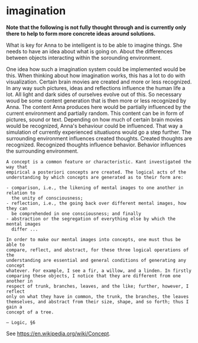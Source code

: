 # imagination
**Note that the following is not fully thought through and is currently only
there to help to form more concrete ideas around solutions.**

What is key for Anna to be intelligent is to be able to imagine things. She
needs to have an idea about what is going on. About the differences between
objects interacting within the sorounding environment.

One idea how such a imagination system could be implemented would be this. When
thinking about how imagination works, this has a lot to do with visualization.
Certain brain movies are created and more or less recognized. In any way such
pictures, ideas and reflections influence the human life a lot.  All light and
dark sides of ourselves evolve out of this. So necessary woud be some content
generation that is then more or less recognized by Anna. The content Anna
produces here would be partially influenced by the current environment and
partially random. This content can be in form of pictures, sound or text.
Depending on how much of certain brain movies would be recognized, Anna's
behaviour could be influenced. That way a simulation of currently experienced
situatiuons would go a step further. The surrounding environment influences
created thoughts. Created thoughts are recognized. Recognized thoughts
influence behavior. Behavior influences the surrounding environment.

```
A concept is a common feature or characteristic. Kant investigated the way that
empirical a posteriori concepts are created. The logical acts of the
understanding by which concepts are generated as to their form are:

- comparison, i.e., the likening of mental images to one another in relation to
  the unity of consciousness;
- reflection, i.e., the going back over different mental images, how they can
  be comprehended in one consciousness; and finally
- abstraction or the segregation of everything else by which the mental images
  differ ...

In order to make our mental images into concepts, one must thus be able to
compare, reflect, and abstract, for these three logical operations of the
understanding are essential and general conditions of generating any concept
whatever. For example, I see a fir, a willow, and a linden. In firstly
comparing these objects, I notice that they are different from one another in
respect of trunk, branches, leaves, and the like; further, however, I reflect
only on what they have in common, the trunk, the branches, the leaves
themselves, and abstract from their size, shape, and so forth; thus I gain a
concept of a tree.

— Logic, §6
```

See https://en.wikipedia.org/wiki/Concept.
